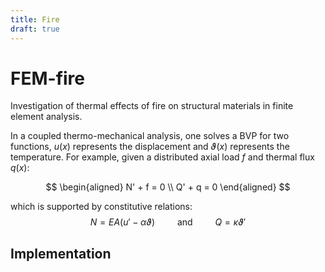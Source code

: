 ```yaml
---
title: Fire
draft: true
---
```


# FEM-fire

Investigation of thermal effects of fire on structural materials in finite element analysis.

In a coupled thermo-mechanical analysis, one solves a BVP for two functions, $u(x)$ represents the displacement and $\vartheta(x)$ represents the temperature. For example, given a distributed axial load $f$ and thermal flux $q(x)$:

$$
\begin{aligned}
N' + f = 0 \\
Q' + q = 0
\end{aligned}
$$

which is supported by constitutive relations:
$$
N = EA(u' - \alpha \vartheta) 
\qquad\text{ and }\qquad
Q = \kappa \vartheta'
$$

## Implementation

```python

```
